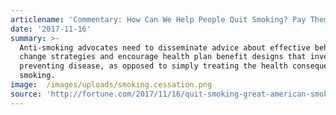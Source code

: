 ```yaml
---
articlename: 'Commentary: How Can We Help People Quit Smoking? Pay Them.'
date: '2017-11-16'
summary: >-
  Anti-smoking advocates need to disseminate advice about effective behavior
  change strategies and encourage health plan benefit designs that invest in
  preventing disease, as opposed to simply treating the health consequences of
  smoking.
image:  /images/uploads/smoking.cessation.png
source: 'http://fortune.com/2017/11/16/quit-smoking-great-american-smokeout-2017/'
---
```



